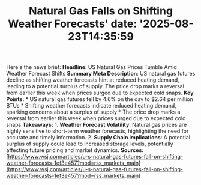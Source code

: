 ﻿---
title: "Natural Gas Falls on Shifting Weather Forecasts'
date: '2025-08-23T14:35:59"
category: "Markets"
summary: ""
slug: "natural gas falls on shifting weather forecasts"
source_urls:
  - "https://www.wsj.com/articles/u-s-natural-gas-futures-fall-on-shifting-weather-forecasts-1ef3e457?mod=rss_markets_main"
seo:
  title: "Natural Gas Falls on Shifting Weather Forecasts | Hash n Hedge'
  description: '"
  keywords: ["news", "markets", "brief"]
---
Here's the news brief:  **Headline**: US Natural Gas Prices Tumble Amid Weather Forecast Shifts  **Summary Meta Description**: US natural gas futures decline as shifting weather forecasts hint at reduced heating demand, leading to a potential surplus of supply. The price drop marks a reversal from earlier this week when prices surged due to expected cold snaps.  **Key Points:**  * US natural gas futures fell by 4.6% on the day to $2.64 per million BTUs * Shifting weather forecasts indicate reduced heating demand, sparking concerns about a surplus of supply * The price drop marks a reversal from earlier this week when prices surged due to expected cold snaps  **Takeaways:**  1. **Weather Forecast Volatility**: Natural gas prices are highly sensitive to short-term weather forecasts, highlighting the need for accurate and timely information. 2. **Supply Chain Implications**: A potential surplus of supply could lead to increased storage levels, potentially affecting future pricing and market dynamics.  **Sources:** [https://www.wsj.com/articles/u-s-natural-gas-futures-fall-on-shifting-weather-forecasts-1ef3e457?mod=rss_markets_main](https://www.wsj.com/articles/u-s-natural-gas-futures-fall-on-shifting-weather-forecasts-1ef3e457?mod=rss_markets_main) 
